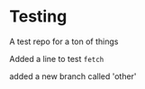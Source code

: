 # Testing
A test repo for a ton of things

Added a line to test `fetch`


added a new branch called 'other'